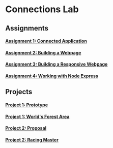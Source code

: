 # Connections Lab

## Assignments

#### [Assignment 1: Connected Application](https://github.com/pangnasun/ConnectionsLab/tree/main/Week-1)
#### [Assignment 2: Building a Webpage](https://github.com/pangnasun/ConnectionsLab/tree/main/Week-1/Assignment2_BuildWebsite)
#### [Assignment 3: Building a Responsive Webpage](https://github.com/pangnasun/ConnectionsLab/tree/main/Week-2/Assignment3_BuidingResponsiveWebsite)
#### [Assignment 4: Working with Node Express](https://github.com/pangnasun/ConnectionsLab/tree/main/Week-6_Node_Express/Assignment4_NodeExpress)

## Projects

#### [Project 1: Prototype](https://github.com/pangnasun/ConnectionsLab/tree/main/Week-3_JSON_Fetch/Project1_Prototype)
#### [Project 1: World's Forest Area](https://github.com/pangnasun/ConnectionsLab/tree/main/Week-4)
#### [Project 2: Proposal](https://github.com/pangnasun/ConnectionsLab/blob/main/Week-8_Socket/Project2_Proposal/readMe.md)
#### [Project 2: Racing Master](https://github.com/bordernone/SinglePlayerRacing)

